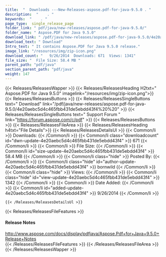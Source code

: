 ```yaml
---
title:  "  Downloads ---New-Releases-aspose.pdf-for-java-9.5.0 . " 
description:  "    . " 
keywords:  "    . " 
page_type:  single_release_page
folder_link: " pdf/java/new-releases/aspose.pdf-for-java-9.5.0/"
folder_name: " Aspose.PDF for Java 9.5.0"
download_link: " /pdf/java/new-releases/aspose.pdf-for-java-9.5.0/4e20aebc5d4c465fbb431de5ebdd43f4"
download_text: " Download"
Intro_text: " It contains Aspose.PDF for Java 9.5.0 release."
image_link: "/resources/img/zip-icon.png"
download_count: "   9/26/2014  Downloads: 671  Views: 1341"
file_size: "  File Size: 58.4 MB "
parent_path: "pdf/java"
section_parent_path: "pdf/java"
weight: 147
---
```


{{< Releases/ReleasesWapper >}}
  {{< Releases/ReleasesHeading H2txt=" Aspose.PDF for Java 9.5.0" imagelink="/resources/img/zip-icon.png">}}
  {{< Releases/ReleasesButtons >}}
    {{< Releases/ReleasesSingleButtons text=" Download" link="/pdf/java/new-releases/aspose.pdf-for-java-9.5.0/4e20aebc5d4c465fbb431de5ebdd43f4%20%20" >}}
    {{< Releases/ReleasesSingleButtons text=" Support Forum " link="https://forum.aspose.com/c/pdf" >}}
  {{< Releases/ReleasesButtons >}}
  {{< Releases/ReleasesFileArea >}}
    {{< Releases/ReleasesHeading h4txt="File Details">}}
    {{< Releases/ReleasesDetailsUl >}}
            {{< Common/li  >}} Downloads: {{< /Common/li >}} 
      {{< Common/li class="downloadcount" id="dwn-update-4e20aebc5d4c465fbb431de5ebdd43f4" >}} 671 {{< /Common/li >}} 
      {{< Common/li  >}} File Size: {{< /Common/li >}} 
      {{< Common/li id="size-update-4e20aebc5d4c465fbb431de5ebdd43f4" >}} 58.4 MB {{< /Common/li >}} 
      {{< Common/li  class="hide" >}} Posted By: {{< /Common/li >}} 
      {{< Common/li class="hide" id="author-update-4e20aebc5d4c465fbb431de5ebdd43f4" >}} bornwild {{< /Common/li >}} 
      {{< Common/li class="hide"  >}} Views: {{< /Common/li >}} 
      {{< Common/li class="hide" id="view-update-4e20aebc5d4c465fbb431de5ebdd43f4" >}} 1342 {{< /Common/li >}} 
      {{< Common/li  >}} Date Added: {{< /Common/li >}} 
      {{< Common/li id="added-update-4e20aebc5d4c465fbb431de5ebdd43f4" >}} 9/26/2014 {{< /Common/li >}} 

    {{< /Releases/ReleasesDetailsUl >}}

  {{< Releases/ReleasesFileFeatures >}}
      <h4>Release Notes</h4><div><a href="http://www.aspose.com/docs/display/pdfjava/Aspose.Pdf+for+Java+9.5.0+Release+Notes">http://www.aspose.com/docs/display/pdfjava/Aspose.Pdf+for+Java+9.5.0+Release+Notes</a></div>
  {{< /Releases/ReleasesFileFeatures >}}
 {{< /Releases/ReleasesFileArea >}}
{{< /Releases/ReleasesWapper >}}


